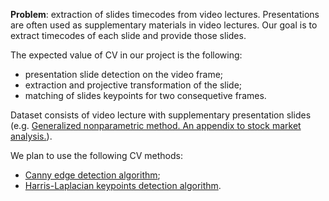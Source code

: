 **Problem**: extraction of slides timecodes from video lectures.
Presentations are often used as supplementary materials in video lectures.
Our goal is to extract timecodes of each slide and provide those slides.

The expected value of CV in our project is the following:
* presentation slide detection on the video frame;
* extraction and projective transformation of the slide;
* matching of slides keypoints for two consequetive frames.

Dataset consists of video lecture with supplementary presentation slides (e.g. [Generalized nonparametric method. An appendix to stock market analysis.](https://www.youtube.com/watch?v=u77WVB7mJMw&index=38&list=PLIvQImOQgbGbD1KLR4Pg_vipxuW5WeOx1)).

We plan to use the following CV methods:
* [Canny edge detection algorithm](http://citeseerx.ist.psu.edu/viewdoc/download?doi=10.1.1.420.3300&rep=rep1&type=pdf);
* [Harris-Laplacian keypoints detection algorithm](https://hal.inria.fr/inria-00548276/document).
